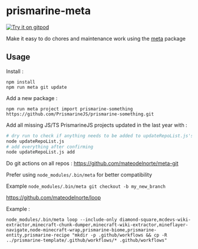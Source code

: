 # prismarine-meta

[![Try it on gitpod](https://img.shields.io/badge/try-on%20gitpod-brightgreen.svg)](https://gitpod.io/#https://github.com/PrismarineJS/prismarine-meta)

Make it easy to do chores and maintenance work using the [meta](https://github.com/mateodelnorte/meta) package

## Usage

Install :
```
npm install
npm run meta git update
```

Add a new package :
```
npm run meta project import prismarine-something https://github.com/PrismarineJS/prismarine-something.git
```

Add all missing JS/TS PrismarineJS projects updated in the last year with :
```sh
# dry run to check if anything needs to be added to updateRepoList.js's `blockList`
node updateRepoList.js
# add everything after confirming
node updateRepoList.js add
```

Do git actions on all repos : https://github.com/mateodelnorte/meta-git

Prefer using `node_modules/.bin/meta` for better compatibility

Example `node_modules/.bin/meta git checkout -b my_new_branch`

https://github.com/mateodelnorte/loop

Example :
```
node_modules/.bin/meta loop --include-only diamond-square,mcdevs-wiki-extractor,minecraft-chunk-dumper,minecraft-wiki-extractor,mineflayer-navigate,node-minecraft-wrap,prismarine-biome,prismarine-entity,prismarine-recipe "mkdir -p .github/workflows && cp -R ../prismarine-template/.github/workflows/* .github/workflows"
```


